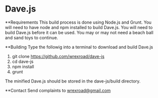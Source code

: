 Dave.js
=======

**Requirements
This build process is done using Node.js and Grunt. 
You will need to have node and npm installed to build Dave.js.
You will need to build Dave.js before it can be used.
You may or may not need a beach ball and sand toys to continue.

**Building
Type the followig into a terminal to download and build Dave.js
1. git clone https://github.com/wrexroad/dave-js
2. cd dave-js
3. npm install 
4. grunt

The minified Dave.js should be stored in the dave-js/build directory.

**Contact
Send complaints to wrexroad@gmail.com
